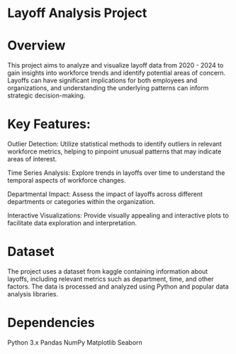# Layoff Analysis Project
# Overview
This project aims to analyze and visualize layoff data from 2020 - 2024 to gain insights into workforce trends and identify potential areas of concern. Layoffs can have significant implications for both employees and organizations, and understanding the underlying patterns can inform strategic decision-making.

# Key Features:
Outlier Detection: Utilize statistical methods to identify outliers in relevant workforce metrics, helping to pinpoint unusual patterns that may indicate areas of interest.

Time Series Analysis: Explore trends in layoffs over time to understand the temporal aspects of workforce changes.

Departmental Impact: Assess the impact of layoffs across different departments or categories within the organization.

Interactive Visualizations: Provide visually appealing and interactive plots to facilitate data exploration and interpretation.

# Dataset
The project uses a dataset from kaggle containing information about layoffs, including relevant metrics such as department, time, and other factors. The data is processed and analyzed using Python and popular data analysis libraries.

# Dependencies
Python 3.x
Pandas
NumPy
Matplotlib
Seaborn
